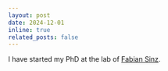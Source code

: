 ```yaml
---
layout: post
date: 2024-12-01
inline: true
related_posts: false
---
```


I have started my PhD at the lab of <a href="https://sinzlab.org/">Fabian Sinz</a>.